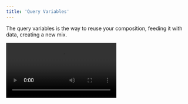 ```yaml
---
title: 'Query Variables'
---
```


The query variables is the way to reuse your composition, feeding it with data, creating a new mix.

<Video src="https://i.imgur.com/MmmsiPk.mp4" />

Every preset has different query variables definition. They can be used to set a color, a URL or change the card behavior based on it.

They maximize presets reusability and will be encoded as part of the URL as query parameters.
